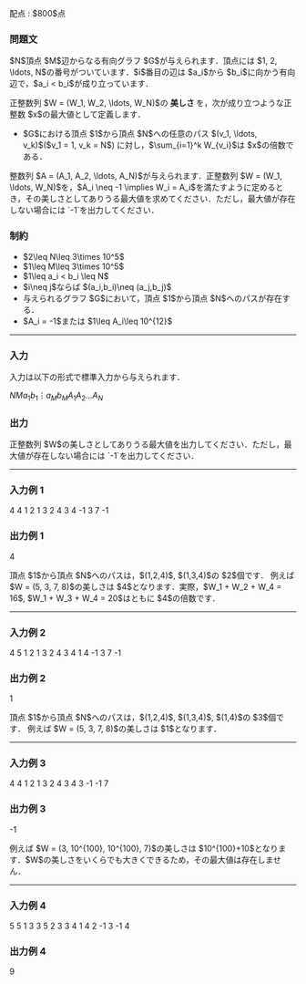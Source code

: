 
<div>

<span>

<span>

<p>
配点 : $800$点
</p>

<div>

<section>

### **問題文**

<p>
$N$頂点 $M$辺からなる有向グラフ $G$が与えられます．頂点には $1, 2, \ldots, N$の番号がついています．$i$番目の辺は $a_i$から $b_i$に向かう有向辺で，$a_i < b_i$が成り立っています．
</p>

<p>
正整数列 $W = (W_1, W_2, \ldots, W_N)$の
<strong>
美しさ
</strong>
を，次が成り立つような正整数 $x$の最大値として定義します．
</p>

<ul>

<li>
$G$における頂点 $1$から頂点 $N$への任意のパス $(v_1, \ldots, v_k)$($v_1 = 1, v_k = N$) に対し，$\sum_{i=1}^k W_{v_i}$は $x$の倍数である．
</li>

</ul>

<p>
整数列 $A = (A_1, A_2, \ldots, A_N)$が与えられます．正整数列 $W = (W_1, \ldots, W_N)$を，$A_i \neq -1 \implies W_i = A_i$を満たすように定めるとき，その美しさとしてありうる最大値を求めてください．ただし，最大値が存在しない場合には `-1`を出力してください．
</p>

</section>

</div>

<div>

<section>

### **制約**

<ul>

<li>
$2\leq N\leq 3\times 10^5$
</li>

<li>
$1\leq M\leq 3\times 10^5$
</li>

<li>
$1\leq a_i < b_i \leq N$
</li>

<li>
$i\neq j$ならば $(a_i,b_i)\neq (a_j,b_j)$
</li>

<li>
与えられるグラフ $G$において，頂点 $1$から頂点 $N$へのパスが存在する．
</li>

<li>
$A_i = -1$または $1\leq A_i\leq 10^{12}$
</li>

</ul>

</section>

</div>

---

<div>

<div>

<section>

### **入力**

<p>
入力は以下の形式で標準入力から与えられます．
</p>

<div>

$N$$M$$a_1$$b_1$$\vdots$$a_M$$b_M$$A_1$$A_2$$\ldots$$A_N$
</div>

</section>

</div>

<div>

<section>

### **出力**

<p>
正整数列 $W$の美しさとしてありうる最大値を出力してください．ただし，最大値が存在しない場合には `-1`を出力してください．
</p>

</section>

</div>

</div>

---

<div>

<section>

### **入力例 1**

<div>

4 4
1 2
1 3
2 4
3 4
-1 3 7 -1

</div>

</section>

</div>

<div>

<section>

### **出力例 1**

<div>

4

</div>

<p>
頂点 $1$から頂点 $N$へのパスは，$(1,2,4)$, $(1,3,4)$の $2$個です．
例えば $W = (5, 3, 7, 8)$の美しさは $4$となります．実際，$W_1 + W_2 + W_4 = 16$, $W_1 + W_3 + W_4 = 20$はともに $4$の倍数です．
</p>

</section>

</div>

---

<div>

<section>

### **入力例 2**

<div>

4 5
1 2
1 3
2 4
3 4
1 4
-1 3 7 -1

</div>

</section>

</div>

<div>

<section>

### **出力例 2**

<div>

1

</div>

<p>
頂点 $1$から頂点 $N$へのパスは，$(1,2,4)$, $(1,3,4)$, $(1,4)$の $3$個です．
例えば $W = (5, 3, 7, 8)$の美しさは $1$となります．
</p>

</section>

</div>

---

<div>

<section>

### **入力例 3**

<div>

4 4
1 2
1 3
2 4
3 4
3 -1 -1 7

</div>

</section>

</div>

<div>

<section>

### **出力例 3**

<div>

-1

</div>

<p>
例えば $W = (3, 10^{100}, 10^{100}, 7)$の美しさは $10^{100}+10$となります．$W$の美しさをいくらでも大きくできるため，その最大値は存在しません．
</p>

</section>

</div>

---

<div>

<section>

### **入力例 4**

<div>

5 5
1 3
3 5
2 3
3 4
1 4
2 -1 3 -1 4

</div>

</section>

</div>

<div>

<section>

### **出力例 4**

<div>

9

</div>

</section>

</div>

</span>

</span>

</div>
